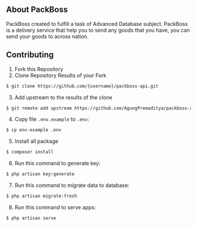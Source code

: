 ## About PackBoss

PackBoss created to fulfill a task of Advanced Database subject.
PackBoss is a delivery service that help you to send any goods that you have, you can send your goods to across nation.

## Contributing

1. Fork this Repository
2. Clone Repository Results of your Fork
```sh
$ git clone https://github.com/{username}/packboss-api.git
```
3. Add upstream to the results of the clone
```sh
$ git remote add upstream https://github.com/AgungPremaditya/packboss-api.git
```
4. Copy file `.env.example` to `.env`:
```sh
$ cp env-example .env
```
5. Install all package
```sh
$ composer install
```
6. Run this command to generate key:
```sh
$ php artisan key:generate
```
7. Run this command to migrate data to database:
```sh
$ php artisan migrate:fresh
```
8. Run this command to serve apps:
```sh
$ php artisan serve
```
